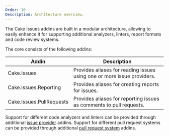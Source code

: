```yaml
---
Order: 10
Description: Architecture overview.
---
```


The Cake Issues addins are built in a modular architecture, allowing to easily
enhance it for supporting additional analyzers, linters, report formats and code review systems.

The core consists of the following addins:

| Addin                    | Description                                                            |
|--------------------------|------------------------------------------------------------------------|
| Cake.Issues              | Provides aliases for reading issues using one or more issue providers. |
| Cake.Issues.Reporting    | Provides aliases for creating reports for issues.                      |
| Cake.Issues.PullRequests | Provides aliases for reporting issues as comments to pull requests.    |

Support for different code analyzers and linters can be provided through additional [issue provider] addins.
Support for different pull request systems can be provided through additional [pull request system] addins.

[issue provider]: issue-provider
[pull request system]: pull-request-system
